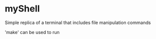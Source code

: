 # myShell
Simple replica of a terminal that includes file manipulation commands


'make' can be used to run
